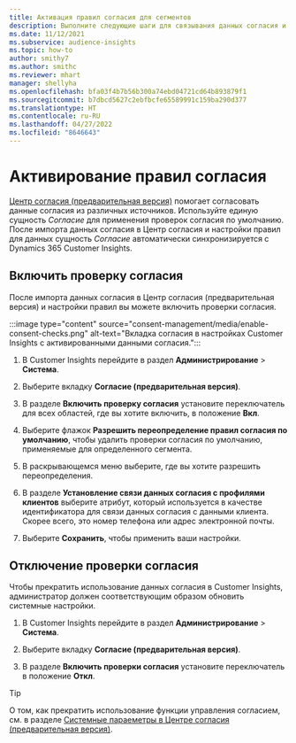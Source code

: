 ```yaml
---
title: Активация правил согласия для сегментов
description: Выполните следующие шаги для связывания данных согласия и активации проверок согласия в Dynamics 365 Customer Insights. Администратор также может отключить проверки согласия.
ms.date: 11/12/2021
ms.subservice: audience-insights
ms.topic: how-to
author: smithy7
ms.author: smithc
ms.reviewer: mhart
manager: shellyha
ms.openlocfilehash: bfa03f4b7b56b300a74ebd04721cd64b893879f1
ms.sourcegitcommit: b7dbcd5627c2ebfbcfe65589991c159ba290d377
ms.translationtype: HT
ms.contentlocale: ru-RU
ms.lasthandoff: 04/27/2022
ms.locfileid: "8646643"
---
```

# <a name="activate-consent-rules"></a>Активирование правил согласия

[Центр согласия (предварительная версия)](consent-management/overview.md) помогает согласовать данные согласия из различных источников. Используйте единую сущность *Согласие* для применения проверок согласия по умолчанию. После импорта данных согласия в Центр согласия и настройки правил для данных сущность *Согласие* автоматически синхронизируется с Dynamics 365 Customer Insights.

## <a name="enable-consent-checks"></a>Включить проверку согласия

После импорта данных согласия в Центр согласия (предварительная версия) и настройки правил вы можете включить проверки согласия. 

:::image type="content" source="consent-management/media/enable-consent-checks.png" alt-text="Вкладка согласия в настройках Customer Insights с активированными данными согласия.":::

1. В Customer Insights перейдите в раздел **Администрирование** > **Система**.

1. Выберите вкладку **Согласие (предварительная версия)**.

1. В разделе **Включить проверку согласия** установите переключатель для всех областей, где вы хотите включить, в положение **Вкл**.

1. Выберите флажок **Разрешить переопределение правил согласия по умолчанию**, чтобы удалить проверки согласия по умолчанию, применяемые для определенного сегмента. 

1. В раскрывающемся меню выберите, где вы хотите разрешить переопределения.     

1. В разделе **Установление связи данных согласия с профилями клиентов** выберите атрибут, который используется в качестве идентификатора для связи данных согласия с данными клиента. Скорее всего, это номер телефона или адрес электронной почты. 

1. Выберите **Сохранить**, чтобы применить ваши настройки.

## <a name="disable-consent-checks"></a>Отключение проверки согласия

Чтобы прекратить использование данных согласия в Customer Insights, администратор должен соответствующим образом обновить системные настройки.

1. В Customer Insights перейдите в раздел **Администрирование** > **Система**.

1. Выберите вкладку **Согласие (предварительная версия)**.

1. В разделе **Включить проверки согласия** установите переключатель в положение **Откл**.

> [!TIP]
> О том, как прекратить использование функции управления согласием, см. в разделе [Системные параеметры в Центре согласия (предварительная версия)](consent-management/system-settings.md).
